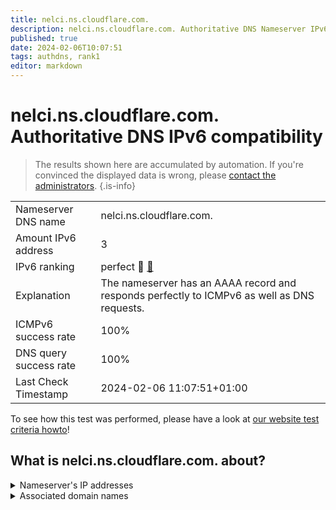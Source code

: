 ```yaml
---
title: nelci.ns.cloudflare.com.
description: nelci.ns.cloudflare.com. Authoritative DNS Nameserver IPv6 compatibility
published: true
date: 2024-02-06T10:07:51
tags: authdns, rank1
editor: markdown
---
```


# nelci.ns.cloudflare.com. Authoritative DNS IPv6 compatibility

> The results shown here are accumulated by automation. If you're convinced the displayed data is wrong, please [contact the administrators](/howto/chat). 
{.is-info}




|   |   |
| - | - |
| Nameserver DNS name | nelci.ns.cloudflare.com.
| Amount IPv6 address | 3
| IPv6 ranking | perfect :1st_place_medal: [🔗](/howto/ranking) |
| Explanation | The nameserver has an AAAA record and responds perfectly to ICMPv6 as well as DNS requests. |
| ICMPv6 success rate | 100%|
| DNS query success rate | 100% |
| Last Check Timestamp | 2024-02-06 11:07:51+01:00 |

To see how this test was performed, please have a look at [our website test criteria howto](/howto/testcriteria/authdns)!


## What is nelci.ns.cloudflare.com. about?




<details>
<summary>Nameserver's IP addresses</summary>

2606:4700:50::a29f:2698

2803:f800:50::6ca2:c298

2a06:98c1:50::ac40:2298

</details>



<details>
<summary>Associated domain names</summary>

www.bverwg.de

</details>
